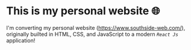 # This is my personal website :globe_with_meridians:

I'm converting my personal website (https://www.southside-web.com/), originally builted in HTML, CSS, and JavaScript to a modern *`React Js`* application!
